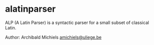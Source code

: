 # alatinparser
ALP (A Latin Parser) is a syntactic parser for a small subset of classical Latin. 

Author: Archibald Michiels amichiels@uliege.be
